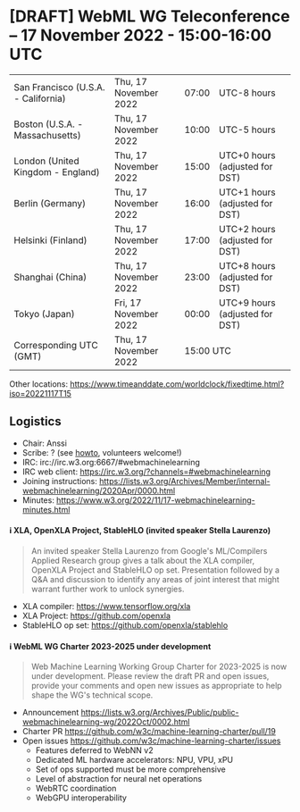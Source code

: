 # [DRAFT] WebML WG Teleconference – 17 November 2022 - 15:00-16:00 UTC

<table>
<tr><td> San Francisco (U.S.A. - California) <td> Thu, 17 November 2022 <td> 07:00 <td> UTC-8 hours
<tr><td> Boston (U.S.A. - Massachusetts) <td> Thu, 17 November 2022 <td> 10:00 <td> UTC-5 hours
<tr><td> London (United Kingdom - England) <td> Thu, 17 November 2022 <td> 15:00 <td> UTC+0 hours (adjusted for DST)
<tr><td> Berlin (Germany) <td> Thu, 17 November 2022 <td> 16:00 <td> UTC+1 hours (adjusted for DST)
<tr><td> Helsinki (Finland) <td> Thu, 17 November 2022 <td> 17:00 <td> UTC+2 hours (adjusted for DST)
<tr><td> Shanghai (China) <td> Thu, 17 November 2022 <td> 23:00 <td> UTC+8 hours (adjusted for DST)
<tr><td> Tokyo (Japan) <td> Fri, 17 November 2022 <td> 00:00 <td> UTC+9 hours (adjusted for DST)
<tr><td> Corresponding UTC (GMT) <td> Thu, 17 November 2022 <td colspan=2> 15:00 UTC
</table>

Other locations: https://www.timeanddate.com/worldclock/fixedtime.html?iso=20221117T15

  </details>

## Logistics

* Chair: Anssi
* Scribe: ? (see [howto](https://github.com/webmachinelearning/meetings/blob/main/scribe-howto.md), volunteers welcome!)
* IRC: irc://irc.w3.org:6667/#webmachinelearning
* IRC web client: https://irc.w3.org/?channels=#webmachinelearning
* Joining instructions: https://lists.w3.org/Archives/Member/internal-webmachinelearning/2020Apr/0000.html
* Minutes: https://www.w3.org/2022/11/17-webmachinelearning-minutes.html


#### ℹ️ XLA, OpenXLA Project, StableHLO (invited speaker Stella Laurenzo)

>An invited speaker Stella Laurenzo from Google's ML/Compilers Applied Research group gives a talk about the XLA compiler, OpenXLA Project and StableHLO op set. Presentation followed by a Q&A and discussion to identify any areas of joint interest that might warrant further work to unlock synergies.

- XLA compiler: https://www.tensorflow.org/xla
- XLA Project: https://github.com/openxla
- StableHLO op set: https://github.com/openxla/stablehlo

#### ℹ️ WebML WG Charter 2023-2025 under development

>Web Machine Learning Working Group Charter for 2023-2025 is now under development. Please review the draft PR and open issues, provide your comments and open new issues as appropriate to help shape the WG's technical scope. 

- Announcement https://lists.w3.org/Archives/Public/public-webmachinelearning-wg/2022Oct/0002.html
- Charter PR https://github.com/w3c/machine-learning-charter/pull/19
- Open issues https://github.com/w3c/machine-learning-charter/issues
  - Features deferred to WebNN v2
  - Dedicated ML hardware accelerators: NPU, VPU, xPU
  - Set of ops supported must be more comprehensive
  - Level of abstraction for neural net operations
  - WebRTC coordination
  - WebGPU interoperability
